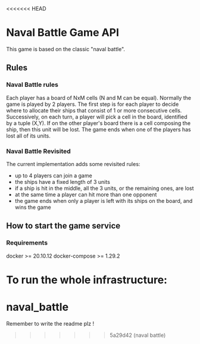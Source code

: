 <<<<<<< HEAD
# Naval Battle Game API

This game is based on the classic "naval battle".

## Rules
### Naval Battle rules
Each player has a board of NxM cells (N and M can be equal). Normally the game is played by 2 players. The first step is for each player to decide 
where to allocate their ships that consist of 1 or more consecutive cells.
Successively, on each turn, a player will pick a cell in the board, identified by a tuple (X,Y). If on the other player's board there is a cell composing the ship, then this unit will be lost.
The game ends when one of the players has lost all of its units.

### Naval Battle Revisited
The current implementation adds some revisited rules:
- up to 4 players can join a game
- the ships have a fixed length of 3 units
- if a ship is hit in the middle, all the 3 units, or the remaining ones, are lost
- at the same time a player can hit more than one opponent
- the game ends when only a player is left with its ships on the board, and wins the game

## How to start the game service

### Requirements
docker >= 20.10.12
docker-compose >= 1.29.2

To run the whole infrastructure:
=======
# naval_battle

Remember to write the readme plz !
>>>>>>> 5a29d42 (naval battle)
